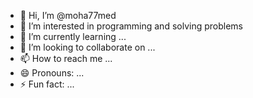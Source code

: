 - 👋 Hi, I’m @moha77med
- 👀 I’m interested in programming and solving problems    
- 🌱 I’m currently learning ...
- 💞️ I’m looking to collaborate on ...
- 📫 How to reach me ...
- 😄 Pronouns: ...
- ⚡ Fun fact: ...

<!---
moha77med/moha77med is a ✨ special ✨ repository because its `README.md` (this file) appears on your GitHub profile.
You can click the Preview link to take a look at your changes.
--->
